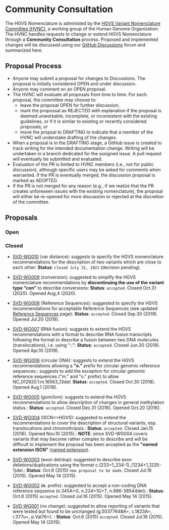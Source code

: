# Community Consultation

The HGVS Nomenclature is administed by the [HGVS Variant Nomenclature Committee (HVNC)](../hvnc.md), a working group of the Human Genome Organization. The HVNC handles requests to change or extend HGVS Nomenclature through a **Community Consultation** process. Proposed and implemented changes will be discussed using our [GitHub Discussions](https://github.com/HGVSnomenclature/hgvs-nomenclature/discussions) forum and summarized here.

## Proposal Process

- Anyone may submit a proposal for changes to Discussions. The proposal is initially considered OPEN and under discussion.
- Anyone may comment on an OPEN proposal.
- The HVNC will evaluate all proposals from time to time. For each proposal, the committee may choose to:
  - leave the proposal OPEN for further discussion;
  - mark the propossal as REJECTED with explanation if the proposal is deemed unworkable, incomplete, or inconsistent with the existing guidelines, or if it is similar to existing or recently considered proposals; or
  - move the propsal to DRAFTING to indicate that a member of the HVNC will understake drafting of the changes.
- When a proposal is in the DRAFTING stage, a GitHub issue is created to track writing for the intended documentation change. Writing will be undertaken in a branch dedicated for the assigned issue. A pull request will eventually be submitted and evaluated.
- Evaluation of the PR is limited to HVNC members (i.e., not for public discussion), although specific users may be asked for comments when warranted. If the PR is eventually merged, the discussion proposal is marked as ADOPTED.
- If the PR is not merged for any reason (e.g., if we realize that the PR creates unforeseen issues with the existing nomenclature), the proposal will either be re-opened for more discussion or rejected at the discretion of the committee.

## Proposals

### Open

### Closed

- [SVD-WG010](SVD-WG010.md) (var distance): suggests to specify the HGVS nomenclature recommendations for the description of two variants which are close to each other: **Status**: <code class="spot1">closed July 31, 2021</code> (decision pending).

- [SVD-WG009](SVD-WG009.md) (conversion): suggested to simplify the HGVS nomenclature recommendations by **discontinuing the use of the variant type "con"** to describe conversions: **Status**: <code class="spot1">accepted</code>. Closed Oct.31 (2020). Opened Aug,4 (2020).

- [SVD-WG008](SVD-WG008.md) (Reference Sequences): suggested to specify the HGVS recommendations for acceptable Reference Sequences (see updated [Reference Sequences](../background/refseq.md) page): **Status**: <code class="spot1">accepted</code>. Closed Sep.30 (2019). Opened Jul.20 (2019).

- [SVD-WG007](SVD-WG007.md) (RNA fusion): suggests to extend the HGVS recommendations with a format to describe RNA fusion transcripts following the format to describe a fusion between two DNA molecules (translocations), i.e. using "::": **Status**: <code class="spot1">accepted</code>. Closed Jun.30 (2019). Opened Apr.10 (2019).

- [SVD-WG006](SVD-WG006.md) (circular DNA): suggests to extend the HGVS recommendations allowing a **"o."** prefix for circular genomic reference sequences.: suggests to add the exception for circular genomic reference sequences ("m." and "o." prefix) to allow NC_012920.1:m.16563_13del: **Status**: <code class="spot1">accepted</code>. Closed Oct.30 (2018). Opened Aug.1 (2018).

- [SVD-WG005](SVD-WG005.md) (gom/lom): suggests to extend the HGVS recommendations to allow description of changes in general methylation status.: **Status**: <code class="spot1">accepted</code>. Closed Dec.31 (2016). Opened Oct.20 (2016).

- [SVD-WG004](SVD-WG004.md) (ISCN<>HGVS): suggested to extend the recommendations to cover the description of structural variants, esp. translocations and chromothripsis.: **Status**: <code class="spot1">accepted</code>. Closed Jan.15 (2016). Opened Nov.10 (2015).: **NOTE**: since SVD-WG004 covers variants that may become rather complex to describe and will be difficult to implement the proposal has been accepted as the **"named extension ISCN"** ([named extension](../background/versioning.md)).

- [SVD-WG003](SVD-WG003.md) (exon del/dup): suggested to describe exon deletions/duplications using the format c.(233+1_234-1)\_(1234+1_1235-1)del.: **Status**: Oct.6 (2015) <code class="spot1">new proposal to be made</code>. Closed Jul.16 (2015). Opened May 14 (2015).

- [SVD-WG002](SVD-WG002.md) (**n.** prefix): suggested to accept a non-coding DNA reference sequence (n.345A>G, n.224+1G>T, n.696-38544del).: **Status**: Oct.6 (2015) <code class="spot1">accepted</code>. Closed Jul.16 (2015). Opened May 14 (2015).

- [SVD-WG001](SVD-WG001.md) (no change): suggested to allow reporting of variants that were tested but found to be unchanged (g.50377648A=, c.1823A=, r.377u=, p.Val76=). : **Status**: Oct.6 (2015) <code class="spot1">accepted</code>. Closed Jul.16 (2015). Opened May 14 (2015).
